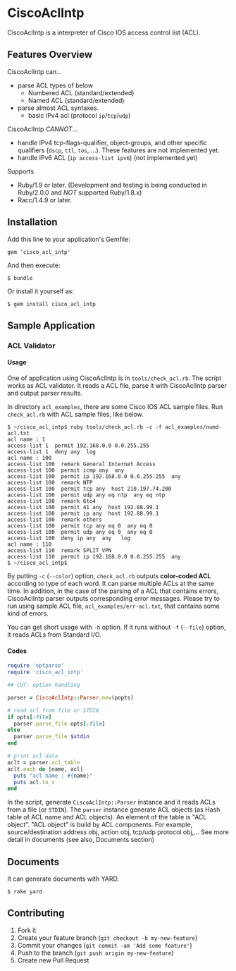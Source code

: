 # CiscoAclIntp

CiscoAclIntp is a interpreter of Cisco IOS access control list (ACL).

## Features Overview

CiscoAclIntp can...

* parse ACL types of below
  * Numbered ACL (standard/extended)
  * Named ACL (standard/extended)
* parse almost ACL syntaxes.
  * basic IPv4 acl (protocol `ip`/`tcp`/`udp`)

CiscoAclIntp *CANNOT*...

* handle IPv4 tcp-flags-qualifier, object-groups, and other specific
  qualifiers (`dscp`, `ttl`, `tos`, ...).  These features are not
  implemented yet.
* handle IPv6 ACL (`ip access-list ipv6`) (not implemented yet)

Supports

* Ruby/1.9 or later. (Development and testing is being conducted in
  Ruby/2.0.0 and *NOT* supported Ruby/1.8.x)
* Racc/1.4.9 or later.

## Installation

Add this line to your application's Gemfile:

    gem 'cisco_acl_intp'

And then execute:

    $ bundle

Or install it yourself as:

    $ gem install cisco_acl_intp

## Sample Application

### ACL Validator

#### Usage

One of application using CiscoAclIntp is in `tools/check_acl.rb`.
The script works as ACL validator.  It reads a ACL file, parse it with
CiscoAclIntp parser and output parser results.

In directory `acl_examples`, there are some Cisco IOS ACL sample
files. Run `check_acl.rb` with ACL sample files, like below.

    $ ~/cisco_acl_intp$ ruby tools/check_acl.rb -c -f acl_examples/numd-acl.txt
    acl name : 1
    access-list 1  permit 192.168.0.0 0.0.255.255
    access-list 1  deny any  log
    acl name : 100
    access-list 100  remark General Internet Access
    access-list 100  permit icmp any  any
    access-list 100  permit ip 192.168.0.0 0.0.255.255  any
    access-list 100  remark NTP
    access-list 100  permit tcp any  host 210.197.74.200
    access-list 100  permit udp any eq ntp  any eq ntp
    access-list 100  remark 6to4
    access-list 100  permit 41 any  host 192.88.99.1
    access-list 100  permit ip any  host 192.88.99.1
    access-list 100  remark others
    access-list 100  permit tcp any eq 0  any eq 0
    access-list 100  permit udp any eq 0  any eq 0
    access-list 100  deny ip any  any   log
    acl name : 110
    access-list 110  remark SPLIT_VPN
    access-list 110  permit ip 192.168.0.0 0.0.255.255  any
    $ ~/cisco_acl_intp$

By putting `-c` (`--color`) option, `check_acl.rb` outputs
**color-coded ACL** according to type of each word. It can parse
multiple ACLs at the same time. In addition, in the case of the
parsing of a ACL that contains errors, CiscoAclIntp parser outputs
corresponding error messages. Please try to run using sample ACL file,
`acl_examples/err-acl.txt`, that contains some kind of errors.

You can get short usage with `-h` option. If it runs without `-f`
(`--file`) option, it reads ACLs from Standard I/O.

#### Codes

```ruby:check_acl.rb
require 'optparse'
require 'cisco_acl_intp'

## CUT: option handling

parser = CiscoAclIntp::Parser.new(popts)

# read acl from file or STDIN
if opts[:file]
  parser.parse_file opts[:file]
else
  parser.parse_file $stdin
end

# print acl data
aclt = parser.acl_table
aclt.each do |name, acl|
  puts "acl name : #{name}"
  puts acl.to_s
end
```

In the script, generate `CiscoAclIntp::Parser` instance and it reads
ACLs from a file (or `STDIN`). The `parser` instance generate ACL
objects (as Hash table of ACL name and ACL objects). An element of the
table is "ACL object". "ACL object" is build by ACL components. For
example, source/destination address obj, action obj, tcp/udp protocol
obj,... See more detail in documents (see also, Documents section)

## Documents

It can generate documents with YARD.

    $ rake yard

## Contributing

1. Fork it
2. Create your feature branch (`git checkout -b my-new-feature`)
3. Commit your changes (`git commit -am 'Add some feature'`)
4. Push to the branch (`git push origin my-new-feature`)
5. Create new Pull Request
